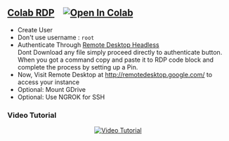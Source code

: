 ## [Colab RDP](Colab%20RDP/Colab%20RDP.ipynb) &nbsp;&nbsp; <a href="https://github.com/amatechx/rdpcolab/blob/main/Colab%20RDP/Colab%20RDP.ipynb" target="_parent"><img src="https://colab.research.google.com/assets/colab-badge.svg" alt="Open In Colab"/></a>

 - Create User
 - Don't use username : `root`
 - Authenticate Through [Remote Desktop Headless](http://remotedesktop.google.com/headless)<br>Dont Download any file simply proceed directly to authenticate button. When you got a command copy and paste it to RDP code block and complete the process by setting up a Pin.
 - Now, Visit Remote Desktop at http://remotedesktop.google.com/ to access your instance
 - Optional: Mount GDrive
 - Optional: Use NGROK for SSH

### **Video Tutorial**
<p align="center">
  <a href="https://www.youtube.com/watch?v=QNZB9Igj__o">
    <img alt="Video Tutorial" src="http://img.youtube.com/vi/xaDz3rxLu4I/maxresdefault.jpg">
  </a>
</p>
